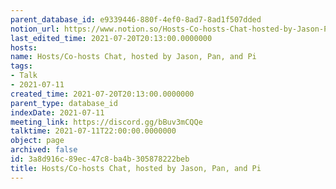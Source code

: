 ```yaml
---
parent_database_id: e9339446-880f-4ef0-8ad7-8ad1f507dded
notion_url: https://www.notion.so/Hosts-Co-hosts-Chat-hosted-by-Jason-Pan-and-Pi-3a8d916c89ec47c8ba4b305878222beb
last_edited_time: 2021-07-20T20:13:00.0000000
hosts: 
name: Hosts/Co-hosts Chat, hosted by Jason, Pan, and Pi
tags:
- Talk
- 2021-07-11
created_time: 2021-07-20T20:13:00.0000000
parent_type: database_id
indexDate: 2021-07-11
meeting_link: https://discord.gg/bBuv3mCQQe
talktime: 2021-07-11T22:00:00.0000000
object: page
archived: false
id: 3a8d916c-89ec-47c8-ba4b-305878222beb
title: Hosts/Co-hosts Chat, hosted by Jason, Pan, and Pi
---
```





